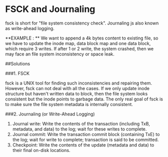 # FSCK and Journaling

fsck is short for "file system consistency check". Journaling js also known as write-ahead logging.

**EXAMPLE : ** We want to append a 4k bytes content to existing file, so we have to update the inode map, data block map and one data block, which require 3 writes. If after 1 or 2 write, the system crashed, then we may face an file system inconsistency or space leak.

##Solutions

###1. FSCK

fsck is a UNIX tool for finding such inconsistencies
and repairing them. However, fsck can not deal with all the cases. If we only update inode structure but haven't written data to block, then the file system looks consistent but the inode points to garbage data. The only real goal of fsck is to make sure the file system metadata is internally consistent.

###2. Journaling (or Write-Ahead Logging)
1. Journal write: Write the contents of the transaction (including TxB,
metadata, and data) to the log; wait for these writes to complete.
2. Journal commit: Write the transaction commit block (containing
TxE) to the log; wait for write to complete; transaction is said to be
committed.
3. Checkpoint: Write the contents of the update (metadata and data)
to their final on-disk locations.


